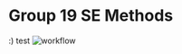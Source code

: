 # Group 19 SE Methods  
:)
test
![workflow](https://github.com/oldspoon/SET8103-group19/actions/workflows/main.yml/badge.svg)
